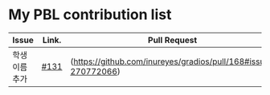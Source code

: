 My PBL contribution list
========================

| Issue                    | Link.   | Pull Request |
|--------------------------|---------|--------------|
|학생 이름 추가   | [#131](https://github.com/inureyes/gradios/issues/131#issue-433599520) | (https://github.com/inureyes/gradios/pull/168#issue-270772066)